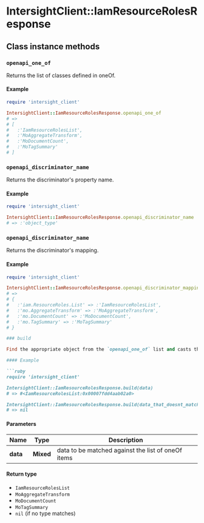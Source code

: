 # IntersightClient::IamResourceRolesResponse

## Class instance methods

### `openapi_one_of`

Returns the list of classes defined in oneOf.

#### Example

```ruby
require 'intersight_client'

IntersightClient::IamResourceRolesResponse.openapi_one_of
# =>
# [
#   :'IamResourceRolesList',
#   :'MoAggregateTransform',
#   :'MoDocumentCount',
#   :'MoTagSummary'
# ]
```

### `openapi_discriminator_name`

Returns the discriminator's property name.

#### Example

```ruby
require 'intersight_client'

IntersightClient::IamResourceRolesResponse.openapi_discriminator_name
# => :'object_type'
```

### `openapi_discriminator_name`

Returns the discriminator's mapping.

#### Example

```ruby
require 'intersight_client'

IntersightClient::IamResourceRolesResponse.openapi_discriminator_mapping
# =>
# {
#   :'iam.ResourceRoles.List' => :'IamResourceRolesList',
#   :'mo.AggregateTransform' => :'MoAggregateTransform',
#   :'mo.DocumentCount' => :'MoDocumentCount',
#   :'mo.TagSummary' => :'MoTagSummary'
# }

### build

Find the appropriate object from the `openapi_one_of` list and casts the data into it.

#### Example

```ruby
require 'intersight_client'

IntersightClient::IamResourceRolesResponse.build(data)
# => #<IamResourceRolesList:0x00007fdd4aab02a0>

IntersightClient::IamResourceRolesResponse.build(data_that_doesnt_match)
# => nil
```

#### Parameters

| Name | Type | Description |
| ---- | ---- | ----------- |
| **data** | **Mixed** | data to be matched against the list of oneOf items |

#### Return type

- `IamResourceRolesList`
- `MoAggregateTransform`
- `MoDocumentCount`
- `MoTagSummary`
- `nil` (if no type matches)


